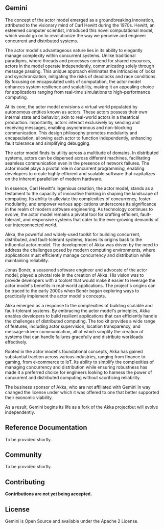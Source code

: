 ## Gemini ##

The concept of the actor model emerged as a groundbreaking innovation, attributed to the visionary mind of Carl Hewitt during the 1970s. Hewitt, an esteemed computer scientist, introduced this novel computational model, which would go on to revolutionize the way we perceive and engineer concurrent and distributed systems.

The actor model's advantageous nature lies in its ability to elegantly manage complexity within concurrent systems. Unlike traditional paradigms, where threads and processes contend for shared resources, actors in the model operate independently, communicating solely through message passing. This unique approach eliminates the intricacies of locks and synchronization, mitigating the risks of deadlocks and race conditions. By focusing on encapsulated units of computation, the actor model enhances system resilience and scalability, making it an appealing choice for applications ranging from real-time simulations to high-performance computing.

At its core, the actor model envisions a virtual world populated by autonomous entities known as actors. These actors possess their own internal state and behavior, akin to real-world actors in a theatrical production. Importantly, actors interact exclusively by sending and receiving messages, enabling asynchronous and non-blocking communication. This design philosophy promotes modularity and encapsulation, allowing each actor to function independently, enhancing fault tolerance and simplifying debugging.

The actor model finds its utility across a multitude of domains. In distributed systems, actors can be dispersed across different machines, facilitating seamless communication even in the presence of network failures. The actor model plays a pivotal role in concurrent programming, enabling developers to create highly efficient and scalable software that capitalizes on the inherent parallelism of modern hardware.

In essence, Carl Hewitt's ingenious creation, the actor model, stands as a testament to the capacity of innovative thinking in shaping the landscape of computing. Its ability to alleviate the complexities of concurrency, foster modularity, and empower various applications underscores its significance in the realm of modern software engineering. As technology continues to evolve, the actor model remains a pivotal tool for crafting efficient, fault-tolerant, and responsive systems that cater to the ever-growing demands of our interconnected world.

Akka, the powerful and widely-used toolkit for building concurrent, distributed, and fault-tolerant systems, traces its origins back to the influential actor model. The development of Akka was driven by the need to address the challenges posed by modern computing environments, where applications must efficiently manage concurrency and distribution while maintaining reliability.

Jonas Bonér, a seasoned software engineer and advocate of the actor model, played a pivotal role in the creation of Akka. His vision was to provide developers with a toolset that would make it easier to leverage the actor model's benefits in real-world applications. The project's origins can be traced to the early 2000s when Bonér began exploring ways to practically implement the actor model's concepts.

Akka emerged as a response to the complexities of building scalable and fault-tolerant systems. By embracing the actor model's principles, Akka enables developers to build resilient applications that can efficiently handle the challenges of distributed computing. The toolkit provides a wide range of features, including actor supervision, location transparency, and message-driven communication, all of which simplify the creation of systems that can handle failures gracefully and distribute workloads effectively.

Rooted in the actor model's foundational concepts, Akka has gained substantial traction across various industries, ranging from finance to gaming, from e-commerce to IoT. Its ability to simplify the complexities of managing concurrency and distribution while ensuring robustness has made it a preferred choice for engineers looking to harness the power of concurrent and distributed computing without sacrificing reliability.

The business sponsor of Akka, who are not affiliated with Gemini in way changed the license under which it was offered to one that better supported their exonomic viability.

As a result, Gemini begins its life as a fork of the Akka projectbut will evolve independently.  

Reference Documentation
-----------------------

To be provided shortly.

Community
---------

To be provided shortly.

Contributing
------------
**Contributions are not yet being accepted.**



License
-------

Gemini is Open Source and available under the Apache 2 License.

